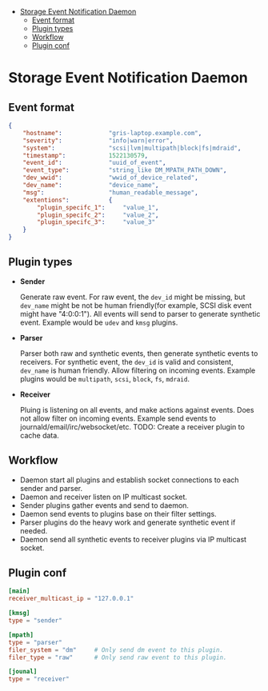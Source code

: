 <!-- vim-markdown-toc GFM -->

* [Storage Event Notification Daemon](#storage-event-notification-daemon)
    * [Event format](#event-format)
    * [Plugin types](#plugin-types)
    * [Workflow](#workflow)
    * [Plugin conf](#plugin-conf)

<!-- vim-markdown-toc -->

# Storage Event Notification Daemon

## Event format
```json
{
    "hostname":             "gris-laptop.example.com",
    "severity":             "info|warn|error",
    "system":               "scsi|lvm|multipath|block|fs|mdraid",
    "timestamp":            1522130579,
    "event_id":             "uuid_of_event",
    "event_type":           "string_like DM_MPATH_PATH_DOWN",
    "dev_wwid":             "wwid_of_device_related",
    "dev_name":             "device_name",
    "msg":                  "human_readable_message",
    "extentions":           {
        "plugin_specifc_1":     "value_1",
        "plugin_specifc_2":     "value_2",
        "plugin_specifc_3":     "value_3"
    }
}
```

## Plugin types
* **Sender**

  Generate raw event.
  For raw event, the `dev_id` might be missing, but `dev_name` might be not
  be human friendly(for example, SCSI disk event might have "4:0:0:1").
  All events will send to parser to generate synthetic event.
  Example would be `udev` and `kmsg` plugins.

* **Parser**

  Parser both raw and synthetic events, then generate synthetic events to
  receivers.
  For synthetic event, the `dev_id` is valid and consistent, `dev_name`
  is human friendly.
  Allow filtering on incoming events.
  Example plugins would be `multipath`, `scsi`, `block`, `fs`, `mdraid`.

* **Receiver**

  Pluing is listening on all events, and make actions against events. Does
  not allow filter on incoming events.
  Example send events to journald/email/irc/websocket/etc.
  TODO: Create a receiver plugin to cache data.

## Workflow

* Daemon start all plugins and establish socket connections to each sender
  and parser.
* Daemon and receiver listen on IP multicast socket.
* Sender plugins gather events and send to daemon.
* Daemon send events to plugins base on their filter settings.
* Parser plugins do the heavy work and generate synthetic event if needed.
* Daemon send all synthetic events to receiver plugins via IP multicast socket.

## Plugin conf

```toml
[main]
receiver_multicast_ip = "127.0.0.1"

[kmsg]
type = "sender"

[mpath]
type = "parser"
filer_system = "dm"     # Only send dm event to this plugin.
filer_type = "raw"      # Only send raw event to this plugin.

[jounal]
type = "receiver"
```
